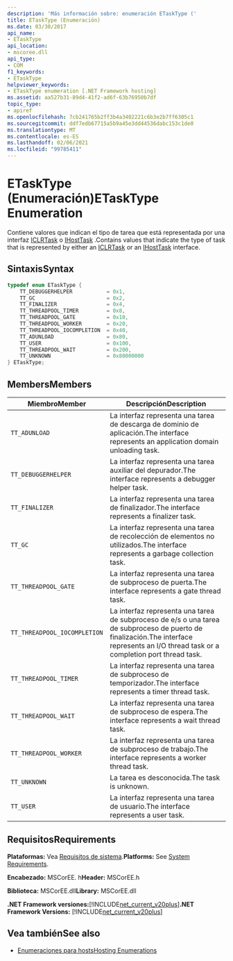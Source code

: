 ```yaml
---
description: 'Más información sobre: enumeración ETaskType ('
title: ETaskType (Enumeración)
ms.date: 03/30/2017
api_name:
- ETaskType
api_location:
- mscoree.dll
api_type:
- COM
f1_keywords:
- ETaskType
helpviewer_keywords:
- ETaskType enumeration [.NET Framework hosting]
ms.assetid: aa527b31-89d4-41f2-ad6f-63b76950b7df
topic_type:
- apiref
ms.openlocfilehash: 7cb241765b2ff3b4a3402221c6b3e2b7ff6305c1
ms.sourcegitcommit: ddf7edb67715a5b9a45e3dd44536dabc153c1de0
ms.translationtype: MT
ms.contentlocale: es-ES
ms.lasthandoff: 02/06/2021
ms.locfileid: "99785411"
---
```

# <a name="etasktype-enumeration"></a><span data-ttu-id="eb643-103">ETaskType (Enumeración)</span><span class="sxs-lookup"><span data-stu-id="eb643-103">ETaskType Enumeration</span></span>

<span data-ttu-id="eb643-104">Contiene valores que indican el tipo de tarea que está representada por una interfaz [ICLRTask](iclrtask-interface.md) o [IHostTask](ihosttask-interface.md) .</span><span class="sxs-lookup"><span data-stu-id="eb643-104">Contains values that indicate the type of task that is represented by either an [ICLRTask](iclrtask-interface.md) or an [IHostTask](ihosttask-interface.md) interface.</span></span>  
  
## <a name="syntax"></a><span data-ttu-id="eb643-105">Sintaxis</span><span class="sxs-lookup"><span data-stu-id="eb643-105">Syntax</span></span>  
  
```cpp  
typedef enum ETaskType {  
    TT_DEBUGGERHELPER           = 0x1,  
    TT_GC                       = 0x2,  
    TT_FINALIZER                = 0x4,  
    TT_THREADPOOL_TIMER         = 0x8,  
    TT_THREADPOOL_GATE          = 0x10,  
    TT_THREADPOOL_WORKER        = 0x20,  
    TT_THREADPOOL_IOCOMPLETION  = 0x40,  
    TT_ADUNLOAD                 = 0x80,  
    TT_USER                     = 0x100,  
    TT_THREADPOOL_WAIT          = 0x200,  
    TT_UNKNOWN                  = 0x80000000  
} ETaskType;  
```  
  
## <a name="members"></a><span data-ttu-id="eb643-106">Members</span><span class="sxs-lookup"><span data-stu-id="eb643-106">Members</span></span>  
  
|<span data-ttu-id="eb643-107">Miembro</span><span class="sxs-lookup"><span data-stu-id="eb643-107">Member</span></span>|<span data-ttu-id="eb643-108">Descripción</span><span class="sxs-lookup"><span data-stu-id="eb643-108">Description</span></span>|  
|------------|-----------------|  
|`TT_ADUNLOAD`|<span data-ttu-id="eb643-109">La interfaz representa una tarea de descarga de dominio de aplicación.</span><span class="sxs-lookup"><span data-stu-id="eb643-109">The interface represents an application domain unloading task.</span></span>|  
|`TT_DEBUGGERHELPER`|<span data-ttu-id="eb643-110">La interfaz representa una tarea auxiliar del depurador.</span><span class="sxs-lookup"><span data-stu-id="eb643-110">The interface represents a debugger helper task.</span></span>|  
|`TT_FINALIZER`|<span data-ttu-id="eb643-111">La interfaz representa una tarea de finalizador.</span><span class="sxs-lookup"><span data-stu-id="eb643-111">The interface represents a finalizer task.</span></span>|  
|`TT_GC`|<span data-ttu-id="eb643-112">La interfaz representa una tarea de recolección de elementos no utilizados.</span><span class="sxs-lookup"><span data-stu-id="eb643-112">The interface represents a garbage collection task.</span></span>|  
|`TT_THREADPOOL_GATE`|<span data-ttu-id="eb643-113">La interfaz representa una tarea de subproceso de puerta.</span><span class="sxs-lookup"><span data-stu-id="eb643-113">The interface represents a gate thread task.</span></span>|  
|`TT_THREADPOOL_IOCOMPLETION`|<span data-ttu-id="eb643-114">La interfaz representa una tarea de subproceso de e/s o una tarea de subproceso de puerto de finalización.</span><span class="sxs-lookup"><span data-stu-id="eb643-114">The interface represents an I/O thread task or a completion port thread task.</span></span>|  
|`TT_THREADPOOL_TIMER`|<span data-ttu-id="eb643-115">La interfaz representa una tarea de subproceso de temporizador.</span><span class="sxs-lookup"><span data-stu-id="eb643-115">The interface represents a timer thread task.</span></span>|  
|`TT_THREADPOOL_WAIT`|<span data-ttu-id="eb643-116">La interfaz representa una tarea de subproceso de espera.</span><span class="sxs-lookup"><span data-stu-id="eb643-116">The interface represents a wait thread task.</span></span>|  
|`TT_THREADPOOL_WORKER`|<span data-ttu-id="eb643-117">La interfaz representa una tarea de subproceso de trabajo.</span><span class="sxs-lookup"><span data-stu-id="eb643-117">The interface represents a worker thread task.</span></span>|  
|`TT_UNKNOWN`|<span data-ttu-id="eb643-118">La tarea es desconocida.</span><span class="sxs-lookup"><span data-stu-id="eb643-118">The task is unknown.</span></span>|  
|`TT_USER`|<span data-ttu-id="eb643-119">La interfaz representa una tarea de usuario.</span><span class="sxs-lookup"><span data-stu-id="eb643-119">The interface represents a user task.</span></span>|  
  
## <a name="requirements"></a><span data-ttu-id="eb643-120">Requisitos</span><span class="sxs-lookup"><span data-stu-id="eb643-120">Requirements</span></span>  

 <span data-ttu-id="eb643-121">**Plataformas:** Vea [Requisitos de sistema](../../get-started/system-requirements.md).</span><span class="sxs-lookup"><span data-stu-id="eb643-121">**Platforms:** See [System Requirements](../../get-started/system-requirements.md).</span></span>  
  
 <span data-ttu-id="eb643-122">**Encabezado:** MSCorEE. h</span><span class="sxs-lookup"><span data-stu-id="eb643-122">**Header:** MSCorEE.h</span></span>  
  
 <span data-ttu-id="eb643-123">**Biblioteca:** MSCorEE.dll</span><span class="sxs-lookup"><span data-stu-id="eb643-123">**Library:** MSCorEE.dll</span></span>  
  
 <span data-ttu-id="eb643-124">**.NET Framework versiones:**[!INCLUDE[net_current_v20plus](../../../../includes/net-current-v20plus-md.md)]</span><span class="sxs-lookup"><span data-stu-id="eb643-124">**.NET Framework Versions:** [!INCLUDE[net_current_v20plus](../../../../includes/net-current-v20plus-md.md)]</span></span>  
  
## <a name="see-also"></a><span data-ttu-id="eb643-125">Vea también</span><span class="sxs-lookup"><span data-stu-id="eb643-125">See also</span></span>

- [<span data-ttu-id="eb643-126">Enumeraciones para hosts</span><span class="sxs-lookup"><span data-stu-id="eb643-126">Hosting Enumerations</span></span>](hosting-enumerations.md)
